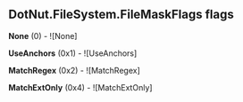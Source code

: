 ## DotNut.FileSystem.FileMaskFlags flags

**None** (0) - ![None]

**UseAnchors** (0x1) - ![UseAnchors]

**MatchRegex** (0x2) - ![MatchRegex]

**MatchExtOnly** (0x4) - ![MatchExtOnly]


